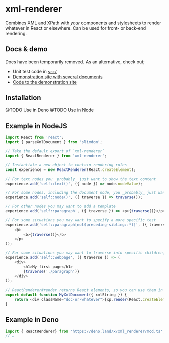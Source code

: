 # xml-renderer

Combines XML and XPath with _your_ components and stylesheets to render whatever in React or elsewhere. Can be used for
front- or back-end rendering.

## Docs & demo

Docs have been temporarily removed. As an alternative, check out;

-   Unit test code in [`src/`](src)
-   [Demonstration site with several documents](https://wvbe.github.io/xml-renderer)
-   [Code to the demonstration site](https://github.com/wvbe/xml-renderer-demo)

## Installation

@TODO Use in Deno
@TODO Use in Node

## Example in NodeJS

```js
import React from 'react';
import { parseXmlDocument } from 'slimdom';

// Take the default export of `xml-renderer`
import { ReactRenderer } from 'xml-renderer';

// Instantiate a new object to contain rendering rules
const experience = new ReactRenderer(React.createElement);

// For text nodes you _probably_ just want to show the text content
experience.add('self::text()', ({ node }) => node.nodeValue);

// For some nodes, including the document node, you _probably_ just want to render the children
experience.add('self::node()', ({ traverse }) => traverse());

// For other nodes you may want to add a template
experience.add('self::paragraph', ({ traverse }) => <p>{traverse()}</p>);

// For some situations you may want to specify a more specific test
experience.add('self::paragraph[not(preceding-sibling::*)]', ({ traverse }) => (
	<p>
		<b>{traverse()}</b>
	</p>
));

// For some situations you may want to traverse into specific children, or add some elements of your own
experience.add('self::webpage', ({ traverse }) => (
	<div>
		<h1>My first page</h1>
		{traverse('./paragraph')}
	</div>
));

// ReactRenderer#render returns React elements, so you can use them in React like any other JS value
export default function MyXmlDocument({ xmlString }) {
	return <div className="doc-or-whatever">{xp.render(React.createElement, parseXmlDocument(xmlString))}</div>;
}
```


## Example in Deno
```ts
import { ReactRenderer} from 'https://deno.land/x/xml_renderer/mod.ts';
// …
```